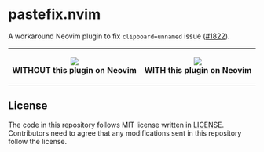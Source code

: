 # pastefix.nvim

A workaround Neovim plugin to fix `clipboard=unnamed` issue ([#1822](https://github.com/neovim/neovim/issues/1822)).

<table>
<tr>
<td>
<p align="center">
<img src="https://user-images.githubusercontent.com/546312/116499524-52808c00-a8e7-11eb-9b54-65658b579c5e.gif"><br>
<strong>WITHOUT this plugin on Neovim</strong>
</p>
</td>
<td>
<p align="center">
<img src="https://user-images.githubusercontent.com/546312/116499520-4f859b80-a8e7-11eb-9d64-536b75f8c0ca.gif"><br>
<strong>WITH this plugin on Neovim</strong>
</p>
</td>
</tr>
</table>

## License

The code in this repository follows MIT license written in [LICENSE](./LICENSE).
Contributors need to agree that any modifications sent in this repository follow the license.
